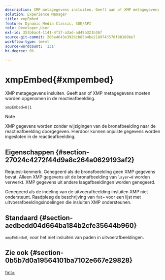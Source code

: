 ```yaml
---
description: XMP metagegevens insluiten. Geeft aan of XMP metagegevens moeten worden opgenomen in de reactieafbeelding.
solution: Experience Manager
title: xmpEmbed
feature: Dynamic Media Classic, SDK/API
role: Developer,User
exl-id: 353b6ac4-1141-4f17-a3ad-ad48b321b36f
source-git-commit: 206e4643e3926cb85b4be2189743578f88180be7
workflow-type: tm+mt
source-wordcount: '131'
ht-degree: 0%

---
```


# xmpEmbed{#xmpembed}

XMP metagegevens insluiten. Geeft aan of XMP metagegevens moeten worden opgenomen in de reactieafbeelding.

`xmpEmbed=0|1`

>[!NOTE]
>
>XMP gegevens worden zonder wijzigingen van de bronafbeelding naar de reactieafbeelding doorgegeven. Hierdoor kunnen onjuiste gegevens worden ingesloten in de reactieafbeelding.

## Eigenschappen {#section-27024c4272f44d9a8c264a0629193af2}

Request-kenmerk. Genegeerd als de bronafbeelding geen XMP gegevens bevat. Alleen XMP gegevens uit de bronafbeelding van `layer=0` worden verwerkt. XMP gegevens uit andere laagafbeeldingen worden genegeerd.

Genegeerd als de indeling van de uitvoerafbeelding insluiten XMP niet ondersteunt. Raadpleeg de beschrijving van `fmt=` voor een lijst met uitvoerafbeeldingsindelingen die insluiten XMP ondersteunen.

## Standaard {#section-aedbedd04d664ba184b2cfe35644b960}

`xmpEmbed=0`, voor het niet insluiten van paden in uitvoerafbeeldingen.

## Zie ook {#section-0b5b7d0a19564101ba7102e667e29828}

[fmt=](../../../../../is-api/http-ref/image-serving-api-ref/c-http-protocol-reference/c-command-reference/r-is-http-fmt.md#reference-cdf10043423b45ba9fe15157fb3ae37a)
